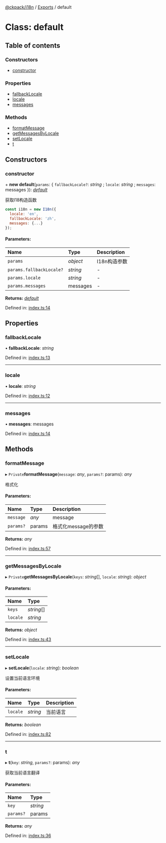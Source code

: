 [@ckpack/i18n](../README.md) / [Exports](../modules.md) / default

# Class: default

## Table of contents

### Constructors

- [constructor](default.md#constructor)

### Properties

- [fallbackLocale](default.md#fallbacklocale)
- [locale](default.md#locale)
- [messages](default.md#messages)

### Methods

- [formatMessage](default.md#formatmessage)
- [getMessagesByLocale](default.md#getmessagesbylocale)
- [setLocale](default.md#setlocale)
- [t](default.md#t)

## Constructors

### constructor

\+ **new default**(`params`: { `fallbackLocale?`: *string* ; `locale`: *string* ; `messages`: messages  }): [*default*](default.md)

获取I18构造函数
```js
const i18n = new I18n({
  locale: 'en',
  fallbackLocale: 'zh',
  messages: {...}
});
```

#### Parameters:

Name | Type | Description |
:------ | :------ | :------ |
`params` | *object* | I18n构造参数    |
`params.fallbackLocale?` | *string* | - |
`params.locale` | *string* | - |
`params.messages` | messages | - |

**Returns:** [*default*](default.md)

Defined in: [index.ts:14](https://github.com/ckpack/i18n/blob/b47823c/src/index.ts#L14)

## Properties

### fallbackLocale

• **fallbackLocale**: *string*

Defined in: [index.ts:13](https://github.com/ckpack/i18n/blob/b47823c/src/index.ts#L13)

___

### locale

• **locale**: *string*

Defined in: [index.ts:12](https://github.com/ckpack/i18n/blob/b47823c/src/index.ts#L12)

___

### messages

• **messages**: messages

Defined in: [index.ts:14](https://github.com/ckpack/i18n/blob/b47823c/src/index.ts#L14)

## Methods

### formatMessage

▸ `Private`**formatMessage**(`message`: *any*, `params?`: params): *any*

格式化

#### Parameters:

Name | Type | Description |
:------ | :------ | :------ |
`message` | *any* | message   |
`params?` | params | 格式化message的参数    |

**Returns:** *any*

Defined in: [index.ts:57](https://github.com/ckpack/i18n/blob/b47823c/src/index.ts#L57)

___

### getMessagesByLocale

▸ `Private`**getMessagesByLocale**(`keys`: *string*[], `locale`: *string*): *object*

#### Parameters:

Name | Type |
:------ | :------ |
`keys` | *string*[] |
`locale` | *string* |

**Returns:** *object*

Defined in: [index.ts:43](https://github.com/ckpack/i18n/blob/b47823c/src/index.ts#L43)

___

### setLocale

▸ **setLocale**(`locale`: *string*): *boolean*

设置当前语言环境

#### Parameters:

Name | Type | Description |
:------ | :------ | :------ |
`locale` | *string* | 当前语言    |

**Returns:** *boolean*

Defined in: [index.ts:82](https://github.com/ckpack/i18n/blob/b47823c/src/index.ts#L82)

___

### t

▸ **t**(`key`: *string*, `params?`: params): *any*

获取当前语言翻译

#### Parameters:

Name | Type |
:------ | :------ |
`key` | *string* |
`params?` | params |

**Returns:** *any*

Defined in: [index.ts:36](https://github.com/ckpack/i18n/blob/b47823c/src/index.ts#L36)

